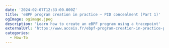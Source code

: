 ```yaml
---
date: '2024-02-07T12:33:00.000Z'
title: 'eBPF program creation in practice – PID concealment (Part 1)'
ogImage: ogimage.jpeg
description: 'Learn how to create an eBPF program using a tracepoint'
externalUrl: 'https://www.acceis.fr/ebpf-program-creation-in-practice-pid-concealment-part-1/'
categories:
  - How-To
---
```

